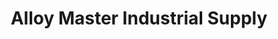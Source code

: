 ---
title: "Alloy Master Industrial Supply"
url: /manila/alloy-master-industrial-supply/
shop: hardware
---